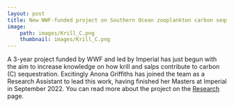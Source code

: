 ```yaml
---
layout: post
title: New WWF-funded project on Southern Ocean zooplankton carbon sequestration
image: 
    path: images/Krill_C.png
    thumbnail: images/Krill_C.png
---
```


A 3-year project funded by WWF and led by Imperial has just begun with the aim to increase knowledge on how krill and salps contribute to carbon (C) sequestration. Excitingly Anona Griffiths has joined the team as a Research Assistant to lead this work, having finished her Masters at Imperial in September 2022. You can read more about the project on the [Research](https://e-cavan.github.io/Research/) page.


